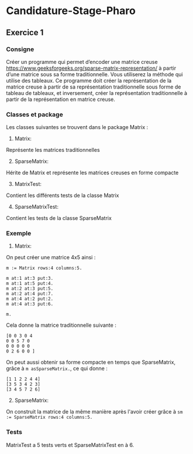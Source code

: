 # Candidature-Stage-Pharo

## Exercice 1
### Consigne
Créer un programme qui permet d’encoder une matrice creuse https://www.geeksforgeeks.org/sparse-matrix-representation/ à partir d’une matrice sous sa forme traditionnelle. Vous utiliserez la méthode qui utilise des tableaux. Ce programme doit créer la représentation de la matrice creuse à partir de sa représentation traditionnelle sous forme de tableau de tableaux, et inversement, créer la représentation traditionnelle à partir de la représentation en matrice creuse.
### Classes et package
Les classes suivantes se trouvent dans le package Matrix :
1) Matrix:
   
Représente les matrices traditionnelles

2) SparseMatrix:
   
Hérite de Matrix et représente les matrices creuses en forme compacte

3) MatrixTest:
   
Contient les différents tests de la classe Matrix

4) SparseMatrixTest:
   
Contient les tests de la classe SparseMatrix
### Exemple
1) Matrix:

On peut créer une matrice 4x5 ainsi :
```
m := Matrix rows:4 columns:5.

m at:1 at:3 put:3.
m at:1 at:5 put:4.
m at:2 at:3 put:5.
m at:2 at:4 put:7.
m at:4 at:2 put:2.
m at:4 at:3 put:6.

m.
```
Cela donne la matrice traditionnelle suivante :
```
[0 0 3 0 4
0 0 5 7 0
0 0 0 0 0
0 2 6 0 0 ]
```

On peut aussi obtenir sa forme compacte en temps que SparseMatrix, grâce à `m asSparseMatrix.`, ce qui donne :
```
[1 1 2 2 4 4]
[3 5 3 4 2 3]
[3 4 5 7 2 6]
```

2) SparseMatrix:
   
On construit la matrice de la même manière après l'avoir créer grâce à `sm := SparseMatrix rows:4 columns:5.`
### Tests
MatrixTest a 5 tests verts et SparseMatrixTest en à 6.
